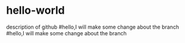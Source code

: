 # hello-world
description of github
#hello,I will make some change about the branch
#hello,I will make some change about the branch
